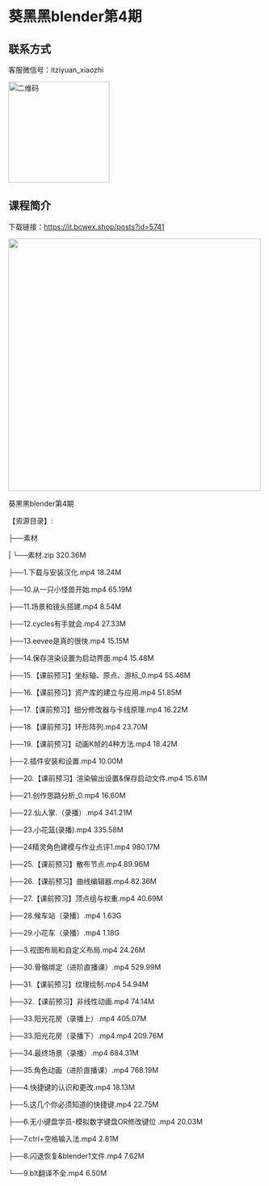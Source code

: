 # 葵黑黑blender第4期

## 联系方式

客服微信号：itziyuan_xiaozhi

<img src="https://ziyuanyun.oss-cn-guangzhou.aliyuncs.com/common/20240614073449/666b82192834a.jpg" width="200" height="200" alt="二维码">

## 课程简介

下载链接：https://it.bcwex.shop/posts?id=5741

<img src="https://ziyuanyun.oss-cn-guangzhou.aliyuncs.com/yun/20241201164604/674c224c4d374.jpg" width="500" alt="">

  葵黑黑blender第4期



 【资源目录】:

 ├──素材

 | └──素材.zip 320.36M

 ├──1.下载与安装汉化.mp4 18.24M

 ├──10.从一只小怪兽开始.mp4 65.19M

 ├──11.场景和镜头搭建.mp4 8.54M

 ├──12.cycles有手就会.mp4 27.33M

 ├──13.eevee是真的很快.mp4 15.15M

 ├──14.保存渲染设置为启动界面.mp4 15.48M

 ├──15.【课前预习】坐标轴、原点、游标_0.mp4 55.46M

 ├──16.【课前预习】资产库的建立与应用.mp4 51.85M

 ├──17.【课前预习】细分修改器与卡线原理.mp4 16.22M

 ├──18.【课前预习】环形阵列.mp4 23.70M

 ├──19.【课前预习】动画K帧的4种方法.mp4 18.42M

 ├──2.插件安装和设置.mp4 10.00M

 ├──20.【课前预习】渲染输出设置&amp;保存启动文件.mp4 15.61M

 ├──21.创作思路分析_0.mp4 16.60M

 ├──22.仙人掌.（录播）.mp4 341.21M

 ├──23.小花篮(录播).mp4 335.58M

 ├──24精灵角色建模与作业点评1.mp4 980.17M

 ├──25.【课前预习】散布节点.mp4 89.96M

 ├──26.【课前预习】曲线编辑器.mp4 82.36M

 ├──27.【课前预习】顶点组与权重.mp4 40.69M

 ├──28.候车站（录播）.mp4 1.63G

 ├──29.小花车（录播）.mp4 1.18G

 ├──3.视图布局和自定义布局.mp4 24.26M

 ├──30.骨骼绑定（进阶直播课）.mp4 529.99M

 ├──31.【课前预习】纹理绘制.mp4 54.94M

 ├──32.【课前预习】非线性动画.mp4 74.14M

 ├──33.阳光花房（录播上）.mp4 405.07M

 ├──33.阳光花房（录播下）.mp4.mp4 209.76M

 ├──34.最终场景（录播）.mp4 684.31M

 ├──35.角色动画（进阶直播课）.mp4 768.19M

 ├──4.快捷键的认识和更改.mp4 18.13M

 ├──5.这几个你必须知道的快捷键.mp4 22.75M

 ├──6.无小键盘学员-模拟数字键盘OR修改键位 .mp4 20.03M

 ├──7.ctrl+空格输入法.mp4 2.81M

 ├──8.闪退恢复&amp;blender1文件.mp4 7.62M

 └──9.blt翻译不全.mp4 6.50M

  